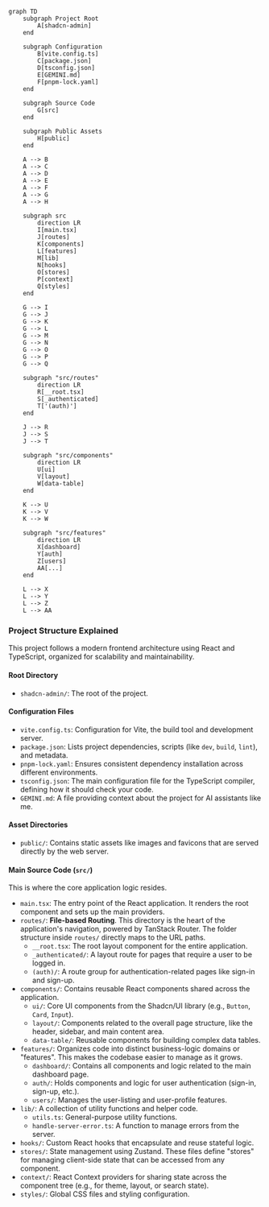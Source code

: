 ```mermaid
graph TD
    subgraph Project Root
        A[shadcn-admin]
    end

    subgraph Configuration
        B[vite.config.ts]
        C[package.json]
        D[tsconfig.json]
        E[GEMINI.md]
        F[pnpm-lock.yaml]
    end

    subgraph Source Code
        G[src]
    end

    subgraph Public Assets
        H[public]
    end

    A --> B
    A --> C
    A --> D
    A --> E
    A --> F
    A --> G
    A --> H

    subgraph src
        direction LR
        I[main.tsx]
        J[routes]
        K[components]
        L[features]
        M[lib]
        N[hooks]
        O[stores]
        P[context]
        Q[styles]
    end

    G --> I
    G --> J
    G --> K
    G --> L
    G --> M
    G --> N
    G --> O
    G --> P
    G --> Q

    subgraph "src/routes"
        direction LR
        R[__root.tsx]
        S[_authenticated]
        T['(auth)']
    end

    J --> R
    J --> S
    J --> T

    subgraph "src/components"
        direction LR
        U[ui]
        V[layout]
        W[data-table]
    end

    K --> U
    K --> V
    K --> W

    subgraph "src/features"
        direction LR
        X[dashboard]
        Y[auth]
        Z[users]
        AA[...]
    end

    L --> X
    L --> Y
    L --> Z
    L --> AA

```

### Project Structure Explained

This project follows a modern frontend architecture using React and TypeScript, organized for scalability and maintainability.

#### **Root Directory**

*   `shadcn-admin/`: The root of the project.

#### **Configuration Files**

*   `vite.config.ts`: Configuration for Vite, the build tool and development server.
*   `package.json`: Lists project dependencies, scripts (like `dev`, `build`, `lint`), and metadata.
*   `pnpm-lock.yaml`: Ensures consistent dependency installation across different environments.
*   `tsconfig.json`: The main configuration file for the TypeScript compiler, defining how it should check your code.
*   `GEMINI.md`: A file providing context about the project for AI assistants like me.

#### **Asset Directories**

*   `public/`: Contains static assets like images and favicons that are served directly by the web server.

#### **Main Source Code (`src/`)**

This is where the core application logic resides.

*   `main.tsx`: The entry point of the React application. It renders the root component and sets up the main providers.
*   `routes/`: **File-based Routing**. This directory is the heart of the application's navigation, powered by TanStack Router. The folder structure inside `routes/` directly maps to the URL paths.
    *   `__root.tsx`: The root layout component for the entire application.
    *   `_authenticated/`: A layout route for pages that require a user to be logged in.
    *   `(auth)/`: A route group for authentication-related pages like sign-in and sign-up.
*   `components/`: Contains reusable React components shared across the application.
    *   `ui/`: Core UI components from the Shadcn/UI library (e.g., `Button`, `Card`, `Input`).
    *   `layout/`: Components related to the overall page structure, like the header, sidebar, and main content area.
    *   `data-table/`: Reusable components for building complex data tables.
*   `features/`: Organizes code into distinct business-logic domains or "features". This makes the codebase easier to manage as it grows.
    *   `dashboard/`: Contains all components and logic related to the main dashboard page.
    *   `auth/`: Holds components and logic for user authentication (sign-in, sign-up, etc.).
    *   `users/`: Manages the user-listing and user-profile features.
*   `lib/`: A collection of utility functions and helper code.
    *   `utils.ts`: General-purpose utility functions.
    *   `handle-server-error.ts`: A function to manage errors from the server.
*   `hooks/`: Custom React hooks that encapsulate and reuse stateful logic.
*   `stores/`: State management using Zustand. These files define "stores" for managing client-side state that can be accessed from any component.
*   `context/`: React Context providers for sharing state across the component tree (e.g., for theme, layout, or search state).
*   `styles/`: Global CSS files and styling configuration.